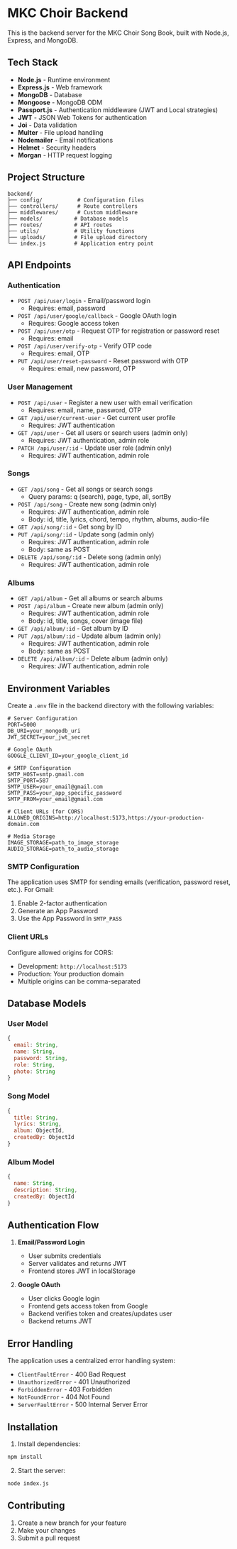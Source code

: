 # MKC Choir Backend

This is the backend server for the MKC Choir Song Book, built with Node.js, Express, and MongoDB.

## Tech Stack

-   **Node.js** - Runtime environment
-   **Express.js** - Web framework
-   **MongoDB** - Database
-   **Mongoose** - MongoDB ODM
-   **Passport.js** - Authentication middleware (JWT and Local strategies)
-   **JWT** - JSON Web Tokens for authentication
-   **Joi** - Data validation
-   **Multer** - File upload handling
-   **Nodemailer** - Email notifications
-   **Helmet** - Security headers
-   **Morgan** - HTTP request logging

## Project Structure

```
backend/
├── config/           # Configuration files
├── controllers/      # Route controllers
├── middlewares/      # Custom middleware
├── models/          # Database models
├── routes/          # API routes
├── utils/           # Utility functions
├── uploads/         # File upload directory
└── index.js         # Application entry point
```

## API Endpoints

### Authentication

-   `POST /api/user/login` - Email/password login
    -   Requires: email, password
-   `POST /api/user/google/callback` - Google OAuth login
    -   Requires: Google access token
-   `POST /api/user/otp` - Request OTP for registration or password reset
    -   Requires: email
-   `POST /api/user/verify-otp` - Verify OTP code
    -   Requires: email, OTP
-   `PUT /api/user/reset-password` - Reset password with OTP
    -   Requires: email, new password, OTP

### User Management

-   `POST /api/user` - Register a new user with email verification
    -   Requires: email, name, password, OTP
-   `GET /api/user/current-user` - Get current user profile
    -   Requires: JWT authentication
-   `GET /api/user` - Get all users or search users (admin only)
    -   Requires: JWT authentication, admin role
-   `PATCH /api/user/:id` - Update user role (admin only)
    -   Requires: JWT authentication, admin role

### Songs

-   `GET /api/song` - Get all songs or search songs
    -   Query params: q (search), page, type, all, sortBy
-   `POST /api/song` - Create new song (admin only)
    -   Requires: JWT authentication, admin role
    -   Body: id, title, lyrics, chord, tempo, rhythm, albums, audio-file
-   `GET /api/song/:id` - Get song by ID
-   `PUT /api/song/:id` - Update song (admin only)
    -   Requires: JWT authentication, admin role
    -   Body: same as POST
-   `DELETE /api/song/:id` - Delete song (admin only)
    -   Requires: JWT authentication, admin role

### Albums

-   `GET /api/album` - Get all albums or search albums
-   `POST /api/album` - Create new album (admin only)
    -   Requires: JWT authentication, admin role
    -   Body: id, title, songs, cover (image file)
-   `GET /api/album/:id` - Get album by ID
-   `PUT /api/album/:id` - Update album (admin only)
    -   Requires: JWT authentication, admin role
    -   Body: same as POST
-   `DELETE /api/album/:id` - Delete album (admin only)
    -   Requires: JWT authentication, admin role

## Environment Variables

Create a `.env` file in the backend directory with the following variables:

```env
# Server Configuration
PORT=5000
DB_URI=your_mongodb_uri
JWT_SECRET=your_jwt_secret

# Google OAuth
GOOGLE_CLIENT_ID=your_google_client_id

# SMTP Configuration
SMTP_HOST=smtp.gmail.com
SMTP_PORT=587
SMTP_USER=your_email@gmail.com
SMTP_PASS=your_app_specific_password
SMTP_FROM=your_email@gmail.com

# Client URLs (for CORS)
ALLOWED_ORIGINS=http://localhost:5173,https://your-production-domain.com

# Media Storage
IMAGE_STORAGE=path_to_image_storage
AUDIO_STORAGE=path_to_audio_storage
```

### SMTP Configuration

The application uses SMTP for sending emails (verification, password reset, etc.). For Gmail:

1. Enable 2-factor authentication
2. Generate an App Password
3. Use the App Password in `SMTP_PASS`

### Client URLs

Configure allowed origins for CORS:

-   Development: `http://localhost:5173`
-   Production: Your production domain
-   Multiple origins can be comma-separated

## Database Models

### User Model

```javascript
{
  email: String,
  name: String,
  password: String,
  role: String,
  photo: String
}
```

### Song Model

```javascript
{
  title: String,
  lyrics: String,
  album: ObjectId,
  createdBy: ObjectId
}
```

### Album Model

```javascript
{
  name: String,
  description: String,
  createdBy: ObjectId
}
```

## Authentication Flow

1. **Email/Password Login**

    - User submits credentials
    - Server validates and returns JWT
    - Frontend stores JWT in localStorage

2. **Google OAuth**
    - User clicks Google login
    - Frontend gets access token from Google
    - Backend verifies token and creates/updates user
    - Backend returns JWT

## Error Handling

The application uses a centralized error handling system:

-   `ClientFaultError` - 400 Bad Request
-   `UnauthorizedError` - 401 Unauthorized
-   `ForbiddenError` - 403 Forbidden
-   `NotFoundError` - 404 Not Found
-   `ServerFaultError` - 500 Internal Server Error

## Installation

1. Install dependencies:

```bash
npm install
```

2. Start the server:

```bash
node index.js
```

## Contributing

1. Create a new branch for your feature
2. Make your changes
3. Submit a pull request
